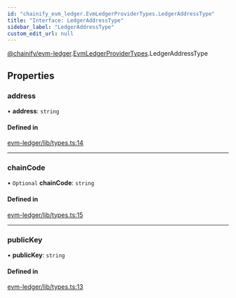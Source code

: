 ```yaml
---
id: "chainify_evm_ledger.EvmLedgerProviderTypes.LedgerAddressType"
title: "Interface: LedgerAddressType"
sidebar_label: "LedgerAddressType"
custom_edit_url: null
---
```


[@chainify/evm-ledger](../modules/chainify_evm_ledger.md).[EvmLedgerProviderTypes](../namespaces/chainify_evm_ledger.EvmLedgerProviderTypes.md).LedgerAddressType

## Properties

### address

• **address**: `string`

#### Defined in

[evm-ledger/lib/types.ts:14](https://github.com/liquality/chainify/blob/540cfa69/packages/evm-ledger/lib/types.ts#L14)

___

### chainCode

• `Optional` **chainCode**: `string`

#### Defined in

[evm-ledger/lib/types.ts:15](https://github.com/liquality/chainify/blob/540cfa69/packages/evm-ledger/lib/types.ts#L15)

___

### publicKey

• **publicKey**: `string`

#### Defined in

[evm-ledger/lib/types.ts:13](https://github.com/liquality/chainify/blob/540cfa69/packages/evm-ledger/lib/types.ts#L13)
